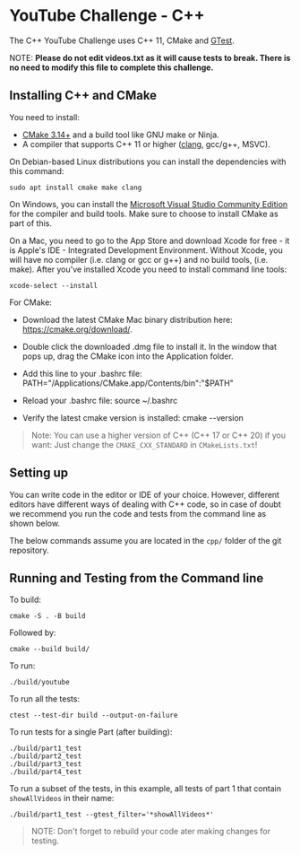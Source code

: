 # YouTube Challenge - C++

The C++ YouTube Challenge uses C++ 11, CMake and [GTest](https://google.github.io/googletest/).

NOTE: **Please do not edit videos.txt as it will cause tests to break. There is no need to modify this file to complete this challenge.**

## Installing C++ and CMake
You need to install:

- [CMake 3.14+](https://cmake.org/install/) and a build tool like GNU make or Ninja.
- A compiler that supports C++ 11 or higher ([clang](https://clang.llvm.org/get_started.html), gcc/g++, MSVC).

On Debian-based Linux distributions you can install the dependencies with this
command:

```shell
sudo apt install cmake make clang
```

On Windows, you can install the [Microsoft Visual Studio Community
Edition](https://visualstudio.microsoft.com/downloads/) for the compiler and
build tools. Make sure to choose to install CMake as part of this.

On a Mac, you need to go to the App Store and download Xcode for free - it is Apple's IDE - Integrated Development Environment. Without Xcode, you will have no compiler (i.e. clang or gcc or g++) and no build tools, (i.e. make).
After you've installed Xcode you need to install command line tools:

```shell
xcode-select --install
```

For CMake: 

- Download the latest CMake Mac binary distribution here: https://cmake.org/download/.

- Double click the downloaded .dmg file to install it. In the window that pops up, drag the CMake icon into the Application folder.

- Add this line to your .bashrc file: PATH="/Applications/CMake.app/Contents/bin":"$PATH"

- Reload your .bashrc file: source ~/.bashrc

- Verify the latest cmake version is installed: cmake --version

> Note: You can use a higher version of C++ (C++ 17 or C++ 20) if you want:
> Just change the `CMAKE_CXX_STANDARD` in `CMakeLists.txt`!

## Setting up

You can write code in the editor or IDE of your choice. However, different
editors have different ways of dealing with C++ code, so in case of doubt we
recommend you run the code and tests from the command line as shown below.

The below commands assume you are located in the `cpp/` folder of the git
repository.

## Running and Testing from the Command line

To build:

```shell script
cmake -S . -B build
```

Followed by:

```shell script
cmake --build build/
```

To run:

```shell script
./build/youtube
```

To run all the tests:

```shell script
ctest --test-dir build --output-on-failure
```

To run tests for a single Part (after building):

```shell script
./build/part1_test
./build/part2_test
./build/part3_test
./build/part4_test
```

To run a subset of the tests, in this example, all tests of part 1 that contain
`showAllVideos` in their name:

```shell script
./build/part1_test --gtest_filter='*showAllVideos*'
```

> NOTE: Don't forget to rebuild your code ater making changes for testing.
